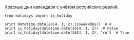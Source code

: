 Красные дни календаря с учётом российских реалий.

```
from holidays import is_holiday

print datetime.date(2014, 1, 2).isoweekday()  # 4
print is_holiday(datetime.date(2014, 1, 2))  # False
print is_holiday(datetime.date(2014, 1, 2), 'ru')  # True
```

